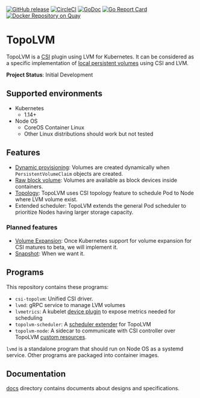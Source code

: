 [![GitHub release](https://img.shields.io/github/release/cybozu-go/topolvm.svg?maxAge=60)][releases]
[![CircleCI](https://circleci.com/gh/cybozu-go/topolvm.svg?style=svg)](https://circleci.com/gh/cybozu-go/topolvm)
[![GoDoc](https://godoc.org/github.com/cybozu-go/topolvm?status.svg)][godoc]
[![Go Report Card](https://goreportcard.com/badge/github.com/cybozu-go/topolvm)](https://goreportcard.com/report/github.com/cybozu-go/topolvm)
[![Docker Repository on Quay](https://quay.io/repository/cybozu/topolvm/status "Docker Repository on Quay")](https://quay.io/repository/cybozu/topolvm)

TopoLVM
=======

TopoLVM is a [CSI][] plugin using LVM for Kubernetes.
It can be considered as a specific implementation of [local persistent volumes](https://kubernetes.io/docs/concepts/storage/volumes/#local) using CSI and LVM.

**Project Status**: Initial Development

Supported environments
----------------------

- Kubernetes
  - 1.14+
- Node OS
  - CoreOS Container Linux
  - Other Linux distributions should work but not tested

Features
--------

- [Dynamic provisioning](https://kubernetes-csi.github.io/docs/external-provisioner.html): Volumes are created dynamically when `PersistentVolumeClaim` objects are created.
- [Raw block volume](https://kubernetes-csi.github.io/docs/raw-block.html): Volumes are available as block devices inside containers.
- [Topology](https://kubernetes-csi.github.io/docs/topology.html): TopoLVM uses CSI topology feature to schedule Pod to Node where LVM volume exist.
- Extended scheduler: TopoLVM extends the general Pod scheduler to prioritize Nodes having larger storage capacity.

### Planned features

- [Volume Expansion](https://kubernetes-csi.github.io/docs/volume-expansion.html): Once Kubernetes support for volume expansion for CSI matures to beta, we will implement it.
- [Snapshot](https://kubernetes-csi.github.io/docs/snapshot-restore-feature.html): When we want it.

Programs
--------

This repository contains these programs:

- `csi-topolvm`: Unified CSI driver.
- `lvmd`: gRPC service to manage LVM volumes
- `lvmetrics`: A kubelet [device plugin](https://kubernetes.io/docs/concepts/extend-kubernetes/compute-storage-net/device-plugins/) to expose metrics needed for scheduling
- `topolvm-scheduler`: A [scheduler extender](https://github.com/kubernetes/community/blob/master/contributors/design-proposals/scheduling/scheduler_extender.md) for TopoLVM
- `topolvm-node`: A sidecar to communicate with CSI controller over TopoLVM [custom resources](https://kubernetes.io/docs/concepts/extend-kubernetes/api-extension/custom-resources/).

`lvmd` is a standalone program that should run on Node OS as a systemd service.
Other programs are packaged into container images.

Documentation
-------------

[docs](docs/) directory contains documents about designs and specifications.

[releases]: https://github.com/cybozu-go/coil/releases
[godoc]: https://godoc.org/github.com/cybozu-go/coil
[CSI]: https://github.com/container-storage-interface/spec
